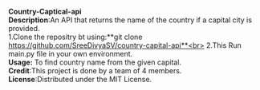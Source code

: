 **Country-Captical-api**<br>
**Description**:An API that returns the name of the country if a capital city is provided.<br>
1.Clone the repositry bt using:**git clone https://github.com/SreeDivyaSV/country-capital-api**<br>
2.This Run main.py file in your own environment.<br>
**Usage:** To find country name from the given capital.<br>
**Credit**:This project is done by a team of 4 members.<br>
**License**:Distributed under the MIT License.

